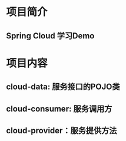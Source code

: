 # 项目简介
## Spring Cloud 学习Demo
# 项目内容
## cloud-data: 服务接口的POJO类
## cloud-consumer: 服务调用方
## cloud-provider：服务提供方法
